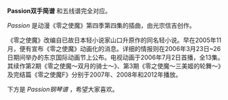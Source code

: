 

**Passion双手简谱** 和五线谱完全对应。

_Passion_ 是动漫《零之使魔》第四季第四集的插曲，由光宗信吉创作。

《零之使魔》改编自已故日本轻小说家山口升原作的同名轻小说。早在2005年11月，便有宣布《零之使魔》动画化的消息。详细的情报则在2006年3月23日~26日期间举办的东京国际动画节上公布。电视动画于2006年7月2日首播，全13集。其续作第2期《零之使魔～双月的骑士～》、第3期《零之使魔～三美姬的轮舞～》及完结篇《零之使魔F》分别于2007年、2008年和2012年播放。

下方是 _Passion钢琴谱_ ，希望大家喜欢。

